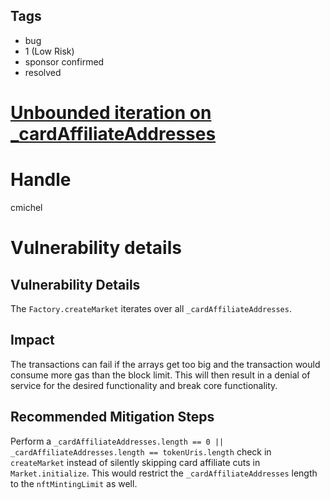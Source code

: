 ## Tags

- bug
- 1 (Low Risk)
- sponsor confirmed
- resolved

# [Unbounded iteration on _cardAffiliateAddresses](https://github.com/code-423n4/2021-06-realitycards-findings/issues/154) 

# Handle

cmichel


# Vulnerability details

## Vulnerability Details

The `Factory.createMarket` iterates over all `_cardAffiliateAddresses`.

## Impact

The transactions can fail if the arrays get too big and the transaction would consume more gas than the block limit.
This will then result in a denial of service for the desired functionality and break core functionality.


## Recommended Mitigation Steps

Perform a `_cardAffiliateAddresses.length == 0 || _cardAffiliateAddresses.length == tokenUris.length` check in `createMarket` instead of silently skipping card affiliate cuts in `Market.initialize`.
This would restrict the `_cardAffiliateAddresses` length to the `nftMintingLimit` as well.

